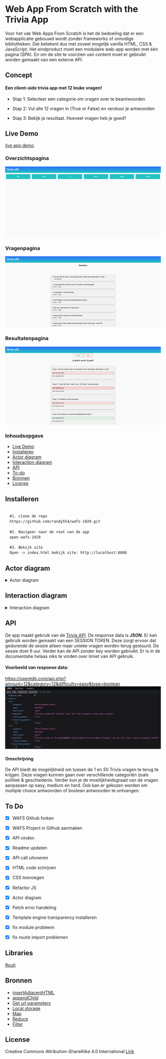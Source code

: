 # Web App From Scratch with the Trivia App

Voor het vak Web Apps From Scratch is het de bedoeling dat er een webapplicatie gebouwd wordt zonder frameworks of onnodige bibliotheken. Dat betekent dus met zoveel mogelijk vanilla HTML, CSS & JavaScript. Het eindproduct moet een modulaire web-app worden met één pagina (SPA). En om de site te voorzien van content moet er gebruikt worden gemaakt van een externe API.

## Concept

#### Een client-side trivia app met 12 leuke vragen!

- Stap 1: Selecteer een categorie om vragen over te beantwoorden

- Stap 2: Vul alle 12 vragen in (True or False) en verstuur je antwoorden

- Stap 3: Bekijk je resultaat. Hoeveel vragen heb je goed?

## Live Demo
[live app demo](https://randy554.github.io/wafs-1920/)

### Overzichtspagina

![Trivia app screenshot 1](images/app_pagina1.png)

### Vragenpagina

![Trivia app screenshot 2](images/app_pagina2.png)

### Resultatenpagina 

![Trivia app screenshot 3](images/app_pagina3.png)


### Inhoudsopgave
* [Live Demo](#live-demo)
* [Installeren](#installeren)
* [Actor diagram](#actor-diagram)
* [Interaction diagram](#interaction-diagram)
* [API](#api)
* [To-do](#to-do)
* [Bronnen](#bronnen)
* [License](#license)


## Installeren

```markdown
 
  #1. clone de repo
  https://github.com/randy554/wafs-1920.git

  #2. Navigeer naar de root van de app
  open wafs-1920

  #3. Bekijk site
  Open -> index.html bekijk site: http://localhost:8080

```

## Actor diagram

<details>

<summary>Actor diagram</summary>

![Actor diagram](https://raw.githubusercontent.com/randy554/web-app-from-scratch-1920/master/images/Actor%20Diagram%20Trivia%20app.png)

</details>

## Interaction diagram

<details>

<summary>Interaction diagram</summary>

![Question page](images/diagram1.png) 

![Result page](images/diagram3.png)

</details>

## API

De app maakt gebruik van de [Trivia API](https://opentdb.com/api_config.php). De response data is <strong>JSON</strong>. Er kan gebruik worden gemaakt van een SESSION TOKEN. Deze zorgt ervoor dat gedurende de sessie alleen maar unieke vragen worden terug gestuurd. De sessie doet 6 uur. Verder kan de API zonder key worden gebruikt. Er is in de documentatie helaas niks te
vinden over limiet van API gebruik.

#### Voorbeeld van response data:
https://opentdb.com/api.php?amount=12&category=12&difficulty=easy&type=boolean
![Trivia API](images/%20https_opentdb_API.png)

#### Omschrijving
De API biedt de mogelijkheid om tussen de 1 en 50 Trivia vragen te terug te krijgen. Deze vragen kunnen gaan over verschillende categoriën zoals politiek & geschiedenis. Verder kun je de moeilijkheidsgraad van de vragen aanpassen op easy, medium en hard. Ook kan er gekozen worden om multiple choice antwoorden of boolean antwoorden te ontvangen.


## To Do
 - [x] WAFS Github forken
 - [x] WAFS Project in Github aanmaken
 - [x] API vinden
 - [x] Readme updaten

 - [x] API call uitvoeren
 - [x] HTML code schrijven
 - [x] CSS toevoegen
 - [x] Refactor JS
 - [x] Actor diagram
 - [x] Fetch error handeling
 - [x] Template engine transparency installeren

 - [x] fix module probleem
 - [x] fix routie import problemen


## Libraries

[Routi](http://projects.jga.me/routie/)

## Bronnen

* [insertAdjacentHTML](https://www.w3schools.com/jsref/met_node_insertadjacenthtml.asp)
* [appendChild](https://www.w3schools.com/jsref/met_node_appendchild.asp)
* [Get url parameters](https://stackoverflow.com/questions/523266/how-can-i-get-a-specific-parameter-from-location-search)
* [Local storage](https://www.youtube.com/watch?v=T9GWHFDcELQ)
* [Map](https://developer.mozilla.org/en-US/docs/Web/JavaScript/Reference/Global_Objects/Array/map)
* [Reduce](https://www.youtube.com/watch?v=-LFjnY1PEDA&t=348s)
* [Filter](https://www.youtube.com/watch?v=qmnH5MT_luk&t=146s)

## License

Creative Commons Attribution-ShareAlike 4.0 International <a href="License https://creativecommons.org/licenses/by-sa/4.0/" alt="Creative Commons Licens"> Link </a>
